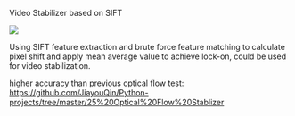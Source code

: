 Video Stabilizer based on SIFT

![](https://github.com/JiayouQin/Python-projects/blob/master/28%20SIFT%20Stablizer/Sift%20Stablizer.gif?raw=true)

Using SIFT feature extraction and brute force feature matching to calculate pixel shift and apply mean average value to achieve lock-on, could be used for video stabilization.

higher accuracy than previous optical flow test:
https://github.com/JiayouQin/Python-projects/tree/master/25%20Optical%20Flow%20Stablizer
